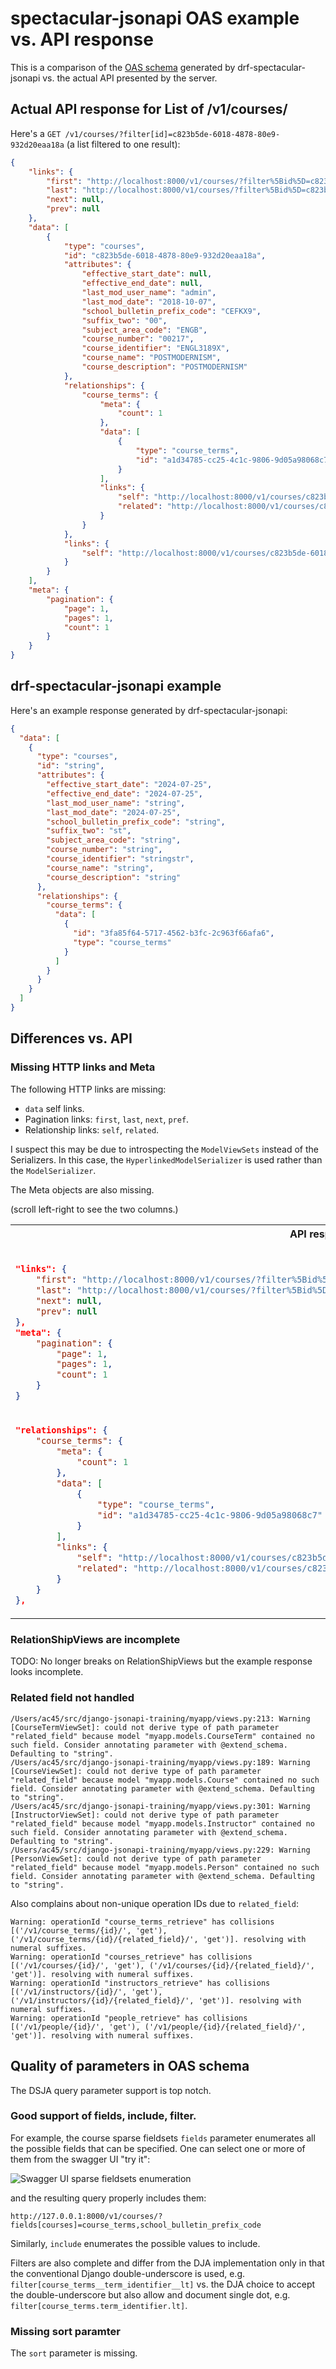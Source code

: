 # spectacular-jsonapi OAS example vs. API response

This is a comparison of the [OAS schema](schemas/dsja-openapi.yaml) generated by drf-spectacular-jsonapi vs.
the actual API presented by the server.

## Actual API response for List of /v1/courses/

Here's a `GET /v1/courses/?filter[id]=c823b5de-6018-4878-80e9-932d20eaa18a` (a list filtered to one result):

```json
{
    "links": {
        "first": "http://localhost:8000/v1/courses/?filter%5Bid%5D=c823b5de-6018-4878-80e9-932d20eaa18a&page%5Bnumber%5D=1",
        "last": "http://localhost:8000/v1/courses/?filter%5Bid%5D=c823b5de-6018-4878-80e9-932d20eaa18a&page%5Bnumber%5D=1",
        "next": null,
        "prev": null
    },
    "data": [
        {
            "type": "courses",
            "id": "c823b5de-6018-4878-80e9-932d20eaa18a",
            "attributes": {
                "effective_start_date": null,
                "effective_end_date": null,
                "last_mod_user_name": "admin",
                "last_mod_date": "2018-10-07",
                "school_bulletin_prefix_code": "CEFKX9",
                "suffix_two": "00",
                "subject_area_code": "ENGB",
                "course_number": "00217",
                "course_identifier": "ENGL3189X",
                "course_name": "POSTMODERNISM",
                "course_description": "POSTMODERNISM"
            },
            "relationships": {
                "course_terms": {
                    "meta": {
                        "count": 1
                    },
                    "data": [
                        {
                            "type": "course_terms",
                            "id": "a1d34785-cc25-4c1c-9806-9d05a98068c7"
                        }
                    ],
                    "links": {
                        "self": "http://localhost:8000/v1/courses/c823b5de-6018-4878-80e9-932d20eaa18a/relationships/course_terms/",
                        "related": "http://localhost:8000/v1/courses/c823b5de-6018-4878-80e9-932d20eaa18a/course_terms/"
                    }
                }
            },
            "links": {
                "self": "http://localhost:8000/v1/courses/c823b5de-6018-4878-80e9-932d20eaa18a/"
            }
        }
    ],
    "meta": {
        "pagination": {
            "page": 1,
            "pages": 1,
            "count": 1
        }
    }
}
```

## drf-spectacular-jsonapi example

Here's an example response generated by drf-spectacular-jsonapi:

```json
{
  "data": [
    {
      "type": "courses",
      "id": "string",
      "attributes": {
        "effective_start_date": "2024-07-25",
        "effective_end_date": "2024-07-25",
        "last_mod_user_name": "string",
        "last_mod_date": "2024-07-25",
        "school_bulletin_prefix_code": "string",
        "suffix_two": "st",
        "subject_area_code": "string",
        "course_number": "string",
        "course_identifier": "stringstr",
        "course_name": "string",
        "course_description": "string"
      },
      "relationships": {
        "course_terms": {
          "data": [
            {
              "id": "3fa85f64-5717-4562-b3fc-2c963f66afa6",
              "type": "course_terms"
            }
          ]
        }
      }
    }
  ]
}
```

## Differences vs. API

### Missing HTTP links and Meta

The following HTTP links are missing:
* `data` self links.
* Pagination links: `first`, `last`, `next`, `pref`.
* Relationship links: `self`, `related`.

I suspect this may be due to introspecting the `ModelViewSets` instead of the Serializers. In this case,
the `HyperlinkedModelSerializer` is used rather than the `ModelSerializer`.

The Meta objects are also missing.

(scroll left-right to see the two columns.)

<table>
<tr>
<th>API response
</th>
<th>Spectacular example</th>
</tr>
<tr valign=top>
<td>

```json

"links": {
    "first": "http://localhost:8000/v1/courses/?filter%5Bid%5D=c823b5de-6018-4878-80e9-932d20eaa18a&page%5Bnumber%5D=1",
    "last": "http://localhost:8000/v1/courses/?filter%5Bid%5D=c823b5de-6018-4878-80e9-932d20eaa18a&page%5Bnumber%5D=1",
    "next": null,
    "prev": null
},
"meta": {
    "pagination": {
        "page": 1,
        "pages": 1,
        "count": 1
    }
}
```
</td>
<td>

```json
```

</td>
</tr>
<tr valign=top>
<td>

```json
"relationships": {
    "course_terms": {
        "meta": {
            "count": 1
        },
        "data": [
            {
                "type": "course_terms",
                "id": "a1d34785-cc25-4c1c-9806-9d05a98068c7"
            }
        ],
        "links": {
            "self": "http://localhost:8000/v1/courses/c823b5de-6018-4878-80e9-932d20eaa18a/relationships/course_terms/",
            "related": "http://localhost:8000/v1/courses/c823b5de-6018-4878-80e9-932d20eaa18a/course_terms/"
        }
    }
},
```
</td>
<td>

```json
"relationships": {
  "course_terms": {
    "data": [
      {
        "id": "3fa85f64-5717-4562-b3fc-2c963f66afa6",
        "type": "course_terms"
      }
    ]
  }
}
```
</td>
</tr>
</table>

### RelationShipViews are incomplete

TODO: No longer breaks on RelationShipViews but the example response looks incomplete.

### Related field not handled

```
/Users/ac45/src/django-jsonapi-training/myapp/views.py:213: Warning [CourseTermViewSet]: could not derive type of path parameter "related_field" because model "myapp.models.CourseTerm" contained no such field. Consider annotating parameter with @extend_schema. Defaulting to "string".
/Users/ac45/src/django-jsonapi-training/myapp/views.py:189: Warning [CourseViewSet]: could not derive type of path parameter "related_field" because model "myapp.models.Course" contained no such field. Consider annotating parameter with @extend_schema. Defaulting to "string".
/Users/ac45/src/django-jsonapi-training/myapp/views.py:301: Warning [InstructorViewSet]: could not derive type of path parameter "related_field" because model "myapp.models.Instructor" contained no such field. Consider annotating parameter with @extend_schema. Defaulting to "string".
/Users/ac45/src/django-jsonapi-training/myapp/views.py:229: Warning [PersonViewSet]: could not derive type of path parameter "related_field" because model "myapp.models.Person" contained no such field. Consider annotating parameter with @extend_schema. Defaulting to "string".
```

Also complains about non-unique operation IDs due to `related_field`:

```
Warning: operationId "course_terms_retrieve" has collisions [('/v1/course_terms/{id}/', 'get'), ('/v1/course_terms/{id}/{related_field}/', 'get')]. resolving with numeral suffixes.
Warning: operationId "courses_retrieve" has collisions [('/v1/courses/{id}/', 'get'), ('/v1/courses/{id}/{related_field}/', 'get')]. resolving with numeral suffixes.
Warning: operationId "instructors_retrieve" has collisions [('/v1/instructors/{id}/', 'get'), ('/v1/instructors/{id}/{related_field}/', 'get')]. resolving with numeral suffixes.
Warning: operationId "people_retrieve" has collisions [('/v1/people/{id}/', 'get'), ('/v1/people/{id}/{related_field}/', 'get')]. resolving with numeral suffixes.
```

## Quality of parameters in OAS schema

The DSJA query parameter support is top notch.

### Good support of fields, include, filter.

For example, the course sparse fieldsets `fields` parameter enumerates
all the possible fields that can be specified. One can select one or more of them from the swagger UI "try it":

![Swagger UI sparse fieldsets enumeration](media/dsja-fields.png)

and the resulting query properly includes them:

```
http://127.0.0.1:8000/v1/courses/?fields[courses]=course_terms,school_bulletin_prefix_code
```

Similarly, `include` enumerates the possible values to include.

Filters are also complete and differ from the DJA implementation only in that the conventional
Django double-underscore is used, e.g. `filter[course_terms__term_identifier__lt]` vs. the DJA
choice to accept the double-underscore but also allow and document single dot, e.g. `filter[course_terms.term_identifier.lt]`.

### Missing sort paramter

The `sort` parameter is missing.




